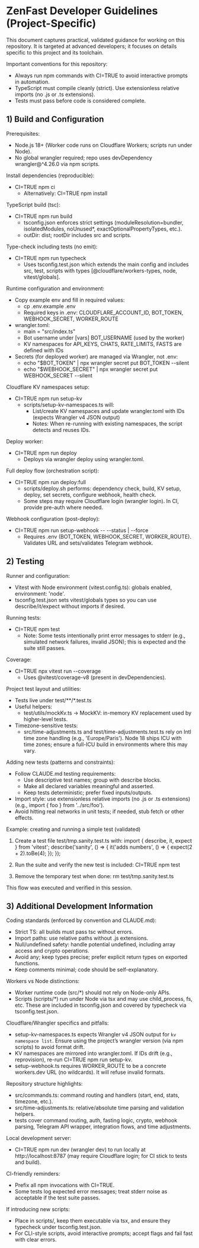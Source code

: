 # ZenFast Developer Guidelines (Project-Specific)

This document captures practical, validated guidance for working on this repository. It is targeted at advanced developers; it focuses on details specific to this project and its toolchain.

Important conventions for this repository:
- Always run npm commands with CI=TRUE to avoid interactive prompts in automation.
- TypeScript must compile cleanly (strict). Use extensionless relative imports (no .js or .ts extensions).
- Tests must pass before code is considered complete.


## 1) Build and Configuration

Prerequisites:
- Node.js 18+ (Worker code runs on Cloudflare Workers; scripts run under Node).
- No global wrangler required; repo uses devDependency wrangler@^4.26.0 via npm scripts.

Install dependencies (reproducible):
- CI=TRUE npm ci
  - Alternatively: CI=TRUE npm install

TypeScript build (tsc):
- CI=TRUE npm run build
  - tsconfig.json enforces strict settings (moduleResolution=bundler, isolatedModules, noUnused*, exactOptionalPropertyTypes, etc.).
  - outDir: dist; rootDir includes src and scripts.

Type-check including tests (no emit):
- CI=TRUE npm run typecheck
  - Uses tsconfig.test.json which extends the main config and includes src, test, scripts with types [@cloudflare/workers-types, node, vitest/globals].

Runtime configuration and environment:
- Copy example env and fill in required values:
  - cp .env.example .env
  - Required keys in .env: CLOUDFLARE_ACCOUNT_ID, BOT_TOKEN, WEBHOOK_SECRET, WORKER_ROUTE
- wrangler.toml:
  - main = "src/index.ts"
  - Bot username under [vars] BOT_USERNAME (used by the worker)
  - KV namespaces for API_KEYS, CHATS, RATE_LIMITS, FASTS are defined with IDs
- Secrets (for deployed worker) are managed via Wrangler, not .env:
  - echo "$BOT_TOKEN" | npx wrangler secret put BOT_TOKEN --silent
  - echo "$WEBHOOK_SECRET" | npx wrangler secret put WEBHOOK_SECRET --silent

Cloudflare KV namespaces setup:
- CI=TRUE npm run setup-kv
  - scripts/setup-kv-namespaces.ts will:
    - List/create KV namespaces and update wrangler.toml with IDs (expects Wrangler v4 JSON output)
    - Notes: When re-running with existing namespaces, the script detects and reuses IDs.

Deploy worker:
- CI=TRUE npm run deploy
  - Deploys via wrangler deploy using wrangler.toml.

Full deploy flow (orchestration script):
- CI=TRUE npm run deploy:full
  - scripts/deploy.sh performs: dependency check, build, KV setup, deploy, set secrets, configure webhook, health check.
  - Some steps may require Cloudflare login (wrangler login). In CI, provide pre-auth where needed.

Webhook configuration (post-deploy):
- CI=TRUE npm run setup-webhook -- --status | --force
  - Requires .env (BOT_TOKEN, WEBHOOK_SECRET, WORKER_ROUTE). Validates URL and sets/validates Telegram webhook.


## 2) Testing

Runner and configuration:
- Vitest with Node environment (vitest.config.ts): globals enabled, environment: 'node'.
- tsconfig.test.json sets vitest/globals types so you can use describe/it/expect without imports if desired.

Running tests:
- CI=TRUE npm test
  - Note: Some tests intentionally print error messages to stderr (e.g., simulated network failures, invalid JSON); this is expected and the suite still passes.

Coverage:
- CI=TRUE npx vitest run --coverage
  - Uses @vitest/coverage-v8 (present in devDependencies).

Project test layout and utilities:
- Tests live under test/**/*.test.ts
- Useful helpers:
  - test/utils/mockKv.ts → MockKV: in-memory KV replacement used by higher-level tests.
- Timezone-sensitive tests:
  - src/time-adjustments.ts and test/time-adjustments.test.ts rely on Intl time zone handling (e.g., 'Europe/Paris'). Node 18 ships ICU with time zones; ensure a full-ICU build in environments where this may vary.

Adding new tests (patterns and constraints):
- Follow CLAUDE.md testing requirements:
  - Use descriptive test names; group with describe blocks.
  - Make all declared variables meaningful and asserted.
  - Keep tests deterministic; prefer fixed inputs/outputs.
- Import style: use extensionless relative imports (no .js or .ts extensions) (e.g., import { foo } from '../src/foo').
- Avoid hitting real networks in unit tests; if needed, stub fetch or other effects.

Example: creating and running a simple test (validated)
1) Create a test file test/tmp.sanity.test.ts with:
   import { describe, it, expect } from 'vitest';
   describe('sanity', () => {
     it('adds numbers', () => {
       expect(2 + 2).toBe(4);
     });
   });

2) Run the suite and verify the new test is included:
   CI=TRUE npm test

3) Remove the temporary test when done:
   rm test/tmp.sanity.test.ts

This flow was executed and verified in this session.


## 3) Additional Development Information

Coding standards (enforced by convention and CLAUDE.md):
- Strict TS: all builds must pass tsc without errors.
- Import paths: use relative paths without .js extensions.
- Null/undefined safety: handle potential undefined, including array access and crypto operations.
- Avoid any; keep types precise; prefer explicit return types on exported functions.
- Keep comments minimal; code should be self-explanatory.

Workers vs Node distinctions:
- Worker runtime code (src/*) should not rely on Node-only APIs.
- Scripts (scripts/*) run under Node via tsx and may use child_process, fs, etc. These are included in tsconfig.json and covered by typecheck via tsconfig.test.json.

Cloudflare/Wrangler specifics and pitfalls:
- setup-kv-namespaces.ts expects Wrangler v4 JSON output for `kv namespace list`. Ensure using the project’s wrangler version (via npm scripts) to avoid format drift.
- KV namespaces are mirrored into wrangler.toml. If IDs drift (e.g., reprovision), re-run CI=TRUE npm run setup-kv.
- setup-webhook.ts requires WORKER_ROUTE to be a concrete workers.dev URL (no wildcards). It will refuse invalid formats.

Repository structure highlights:
- src/commands.ts: command routing and handlers (start, end, stats, timezone, etc.).
- src/time-adjustments.ts: relative/absolute time parsing and validation helpers.
- tests cover command routing, auth, fasting logic, crypto, webhook parsing, Telegram API wrapper, integration flows, and time adjustments.

Local development server:
- CI=TRUE npm run dev (wrangler dev) to run locally at http://localhost:8787 (may require Cloudflare login; for CI stick to tests and build).

CI-friendly reminders:
- Prefix all npm invocations with CI=TRUE.
- Some tests log expected error messages; treat stderr noise as acceptable if the test suite passes.

If introducing new scripts:
- Place in scripts/, keep them executable via tsx, and ensure they typecheck under tsconfig.test.json.
- For CLI-style scripts, avoid interactive prompts; accept flags and fail fast with clear errors.
